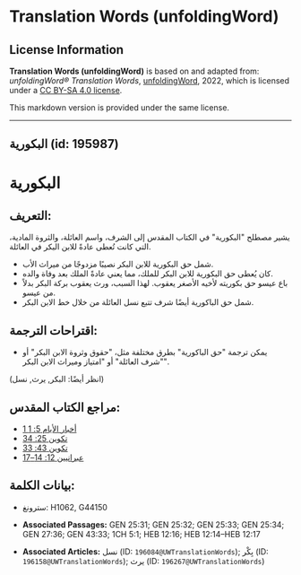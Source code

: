 # Translation Words (unfoldingWord)

## License Information

**Translation Words (unfoldingWord)** is based on and adapted from: _unfoldingWord® Translation Words_, [unfoldingWord](https://unfoldingword.org/utw), 2022, which is licensed under a [CC BY-SA 4.0 license](https://creativecommons.org/licenses/by-sa/4.0/legalcode.en).

This markdown version is provided under the same license.



--------------------------------

## البكورية (id: 195987)

البكورية
========

التعريف:
--------

يشير مصطلح "البكورية" في الكتاب المقدس إلى الشرف، واسم العائلة، والثروة المادية، التي كانت تُعطى عادةً للابن البكر في العائلة.

* شمل حق البكورية للابن البكر نصيبًا مزدوجًا من ميراث الأب.
* كان يُعطى حق البكورية للابن البكر للملك، مما يعني عادةً الملك بعد وفاة والده.
* باع عيسو حق بكوريته لأخيه الأصغر يعقوب. لهذا السبب، ورث يعقوب بركة البكر بدلاً من عيسو.
* شمل حق الباكورية أيضًا شرف تتبع نسل العائلة من خلال خط الابن البكر.

اقتراحات الترجمة:
-----------------

* يمكن ترجمة "حق الباكورية" بطرق مختلفة مثل، "حقوق وثروة الابن البكر" أو "شرف العائلة" أو "امتياز وميراث الابن البكر".

(انظر أيضًا: البكر, يرث, نسل)

مراجع الكتاب المقدس:
--------------------

* [1 أخبار الأيام 5: 1](https://ref.ly/1Chr5:1)
* [تكوين 25: 34](https://ref.ly/Gen25:34)
* [تكوين 43: 33](https://ref.ly/Gen43:33)
* [عبرانيين 12: 14–17](https://ref.ly/Heb12:14-Heb12:17)

بيانات الكلمة:
--------------

* سترونغ: H1062, G44150

* **Associated Passages:** GEN 25:31; GEN 25:32; GEN 25:33; GEN 25:34; GEN 27:36; GEN 43:33; 1CH 5:1; HEB 12:16; HEB 12:14–HEB 12:17
* **Associated Articles:** نسل (ID: `196084@UWTranslationWords`); بِكْر (ID: `196158@UWTranslationWords`); يرث (ID: `196267@UWTranslationWords`)

